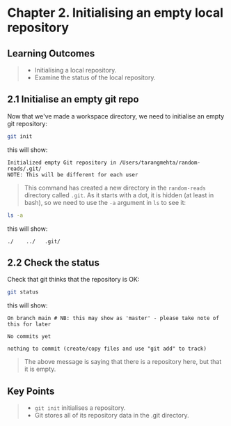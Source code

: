 # Chapter 2. Initialising an empty local repository

## Learning Outcomes
> - Initialising a local repository.
> - Examine the status of the local repository.

## 2.1 Initialise an empty git repo
Now that we've made a workspace directory, we need to initialise an empty git repository:

~~~bash
git init
~~~
this will show:
~~~console
Initialized empty Git repository in /Users/tarangmehta/random-reads/.git/
NOTE: This will be different for each user
~~~

> This command has created a new directory in the `random-reads` directory called `.git`.
> As it starts with a dot, it is hidden (at least in bash), so we need to use the `-a` argument in `ls` to see it:

~~~bash
ls -a
~~~
this will show:
~~~console
./    ../   .git/
~~~

## 2.2 Check the status
Check that git thinks that the repository is OK:

~~~bash
git status
~~~
this will show:
~~~console
On branch main # NB: this may show as 'master' - please take note of this for later

No commits yet

nothing to commit (create/copy files and use "git add" to track)
~~~

> The above message is saying that there is a repository here, but that it is empty.

## Key Points
> - `git init` initialises a repository.
> - Git stores all of its repository data in the .git directory.

